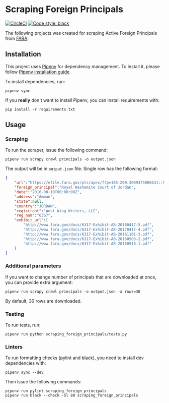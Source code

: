 # Scraping Foreign Principals
[![CircleCI](https://circleci.com/gh/Agrendalath/scraping_foreign_principals.svg?style=svg&circle-token=07743d9fae3c83cf1037cb9e31536eff6dd98978)](https://circleci.com/gh/Agrendalath/scraping_foreign_principals)
[![Code style: black](https://img.shields.io/badge/code%20style-black-000000.svg)](https://github.com/ambv/black)


The following projects was created for scraping Active Foreign Principals from [FARA](https://www.fara.gov/quick-search.html).

## Installation
This project uses [Pipenv](https://github.com/pypa/pipenv) for dependency management. To install it, please follow [Pipenv installation guide](https://docs.pipenv.org/install/).

To install dependencies, run:

    pipenv sync
    
    
If you **really** don't want to install Pipenv, you can install requirements with:

    pip install -r requirements.txt

    
## Usage
### Scraping
To run the scraper, issue the following command:

    pipenv run scrapy crawl principals -o output.json

The output will be in `output.json` file. Single row has the following format:
```json
{
    "url":"https://efile.fara.gov/pls/apex/f?p=185:200:3009375006631::NO:RP,200:P200_REG_NUMBER,P200_DOC_TYPE,P200_COUNTRY:6367,Exhibit%20AB,JORDAN",
    "foreign_principal":"Royal Hashemite Court of Jordan",
    "date":"2016-08-10T00:00:00Z",
    "address":"Amman",
    "state":null,
    "country":"JORDAN",
    "registrant":"West Wing Writers, LLC",
    "reg_num":"6367",
    "exhibit_url":[
        "http://www.fara.gov/docs/6317-Exhibit-AB-20180417-5.pdf",
        "http://www.fara.gov/docs/6317-Exhibit-AB-20170417-4.pdf",
        "http://www.fara.gov/docs/6317-Exhibit-AB-20161101-3.pdf",
        "http://www.fara.gov/docs/6317-Exhibit-AB-20160503-2.pdf",
        "http://www.fara.gov/docs/6317-Exhibit-AB-20150918-1.pdf"
    ]
}
```

### Additional parameters
If you want to change number of principals that are downloaded at once, you can provide extra argument:

    pipenv run scrapy crawl principals -o output.json -a rows=30
    
By default, 30 rows are downloaded.

### Testing
To run tests, run:

    pipenv run python scraping_foreign_principals/tests.py 


### Linters
To run formatting checks (pylint and black), you need to install dev dependencies with:
    
    pipenv sync --dev
    
Then issue the following commands:

    pipenv run pylint scraping_foreign_principals
    pipenv run black --check -Sl 80 scraping_foreign_principals